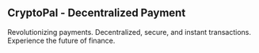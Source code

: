 ## CryptoPal - Decentralized Payment 

Revolutionizing payments. Decentralized, secure, and instant transactions. Experience the future of finance.
